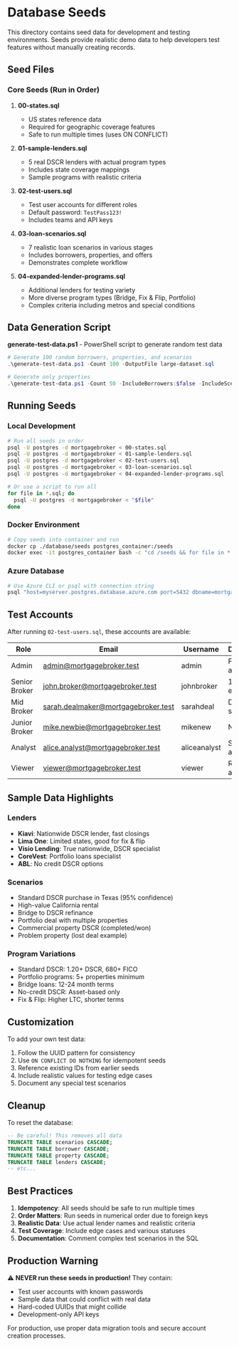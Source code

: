 # Database Seeds

This directory contains seed data for development and testing environments. Seeds provide realistic demo data to help developers test features without manually creating records.

## Seed Files

### Core Seeds (Run in Order)

1. **00-states.sql**
   - US states reference data
   - Required for geographic coverage features
   - Safe to run multiple times (uses ON CONFLICT)

2. **01-sample-lenders.sql**
   - 5 real DSCR lenders with actual program types
   - Includes state coverage mappings
   - Sample programs with realistic criteria

3. **02-test-users.sql**
   - Test user accounts for different roles
   - Default password: `TestPass123!`
   - Includes teams and API keys

4. **03-loan-scenarios.sql**
   - 7 realistic loan scenarios in various stages
   - Includes borrowers, properties, and offers
   - Demonstrates complete workflow

5. **04-expanded-lender-programs.sql**
   - Additional lenders for testing variety
   - More diverse program types (Bridge, Fix & Flip, Portfolio)
   - Complex criteria including metros and special conditions

## Data Generation Script

**generate-test-data.ps1** - PowerShell script to generate random test data

```powershell
# Generate 100 random borrowers, properties, and scenarios
.\generate-test-data.ps1 -Count 100 -OutputFile large-dataset.sql

# Generate only properties
.\generate-test-data.ps1 -Count 50 -IncludeBorrowers:$false -IncludeScenarios:$false
```

## Running Seeds

### Local Development

```bash
# Run all seeds in order
psql -U postgres -d mortgagebroker < 00-states.sql
psql -U postgres -d mortgagebroker < 01-sample-lenders.sql
psql -U postgres -d mortgagebroker < 02-test-users.sql
psql -U postgres -d mortgagebroker < 03-loan-scenarios.sql
psql -U postgres -d mortgagebroker < 04-expanded-lender-programs.sql

# Or use a script to run all
for file in *.sql; do
  psql -U postgres -d mortgagebroker < "$file"
done
```

### Docker Environment

```bash
# Copy seeds into container and run
docker cp ./database/seeds postgres_container:/seeds
docker exec -it postgres_container bash -c "cd /seeds && for file in *.sql; do psql -U postgres -d mortgagebroker < \$file; done"
```

### Azure Database

```bash
# Use Azure CLI or psql with connection string
psql "host=myserver.postgres.database.azure.com port=5432 dbname=mortgagebroker user=myuser@myserver password=mypassword sslmode=require" < 00-states.sql
```

## Test Accounts

After running `02-test-users.sql`, these accounts are available:

| Role | Email | Username | Description |
|------|-------|----------|-------------|
| Admin | admin@mortgagebroker.test | admin | Full system access |
| Senior Broker | john.broker@mortgagebroker.test | johnbroker | 10+ years experience |
| Mid Broker | sarah.dealmaker@mortgagebroker.test | sarahdeal | DSCR specialist |
| Junior Broker | mike.newbie@mortgagebroker.test | mikenew | New broker |
| Analyst | alice.analyst@mortgagebroker.test | aliceanalyst | Senior analyst |
| Viewer | viewer@mortgagebroker.test | viewer | Read-only access |

## Sample Data Highlights

### Lenders
- **Kiavi**: Nationwide DSCR lender, fast closings
- **Lima One**: Limited states, good for fix & flip
- **Visio Lending**: True nationwide, DSCR specialist
- **CoreVest**: Portfolio loans specialist
- **ABL**: No credit DSCR options

### Scenarios
- Standard DSCR purchase in Texas (95% confidence)
- High-value California rental
- Bridge to DSCR refinance
- Portfolio deal with multiple properties
- Commercial property DSCR (completed/won)
- Problem property (lost deal example)

### Program Variations
- Standard DSCR: 1.20+ DSCR, 680+ FICO
- Portfolio programs: 5+ properties minimum
- Bridge loans: 12-24 month terms
- No-credit DSCR: Asset-based only
- Fix & Flip: Higher LTC, shorter terms

## Customization

To add your own test data:

1. Follow the UUID pattern for consistency
2. Use `ON CONFLICT DO NOTHING` for idempotent seeds
3. Reference existing IDs from earlier seeds
4. Include realistic values for testing edge cases
5. Document any special test scenarios

## Cleanup

To reset the database:

```sql
-- Be careful! This removes all data
TRUNCATE TABLE scenarios CASCADE;
TRUNCATE TABLE borrower CASCADE;
TRUNCATE TABLE property CASCADE;
TRUNCATE TABLE lenders CASCADE;
-- etc...
```

## Best Practices

1. **Idempotency**: All seeds should be safe to run multiple times
2. **Order Matters**: Run seeds in numerical order due to foreign keys
3. **Realistic Data**: Use actual lender names and realistic criteria
4. **Test Coverage**: Include edge cases and various statuses
5. **Documentation**: Comment complex test scenarios in the SQL

## Production Warning

⚠️ **NEVER run these seeds in production!** They contain:
- Test user accounts with known passwords
- Sample data that could conflict with real data
- Hard-coded UUIDs that might collide
- Development-only API keys

For production, use proper data migration tools and secure account creation processes.
